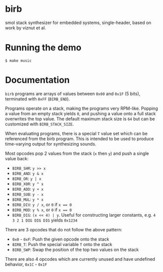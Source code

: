 # birb
smol stack synthesizer for embedded systems, single-header, based on work by viznut et al.

# Running the demo

    $ make music

# Documentation

`birb` programs are arrays of values between `0x00` and `0x1F` (5 bits), terminated with `0xFF` (`BIRB_END`). 

Programs operate on a stack, making the programs very RPM-like. Popping a value from an empty stack yields `0`, and pushing a value onto a full stack overwrites the top value. The default maximum stack size is `64` but can be customized with `BIRB_STACK_SIZE`.

When evaluating programs, there is a special `T` value set which can be referenced from the birb program. This is intended to be used to produce time-varying output for synthesizing sounds.

Most opcodes pop 2 values from the stack (`x` then `y`) and push a single value back:
- `BIRB_SHR`: `y >> x`
- `BIRB_AND`: `y & x`
- `BIRB_OR`: `y | x`
- `BIRB_XOR`: `y ^ x`
- `BIRB_ADD`: `y + x`
- `BIRB_SUB`: `y - x`
- `BIRB_MUL`: `y * x`
- `BIRB_DIV`: `y / x`, or `0` if `x == 0`
- `BIRB_MOD`: `y % x`, or `0` if `x == 0`
- `BIRB_DIG`: `(x << 4) | y`. Useful for constructing larger constants, e.g. `4 3 2 1 DIG DIG DIG` yields `0x1234`

There are 3 opcodes that do not follow the above pattern:
- `0x0` - `0xF`: Push the given opcode onto the stack
- `BIRB_T`: Push the special variable `T` onto the stack
- `BIRB_SWP`: Swap the position of the top two values on the stack

There are also 4 opcodes which are currently unused and have undefined behavior, `0x1C` - `0x1F`
